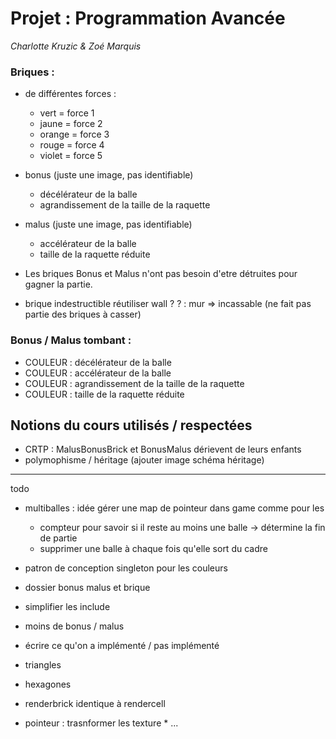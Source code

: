 # Projet : Programmation Avancée
_Charlotte Kruzic & Zoé Marquis_

### Briques :
- de différentes forces : 
    - vert = force 1
    - jaune = force 2
    - orange = force 3
    - rouge = force 4
    - violet = force 5
- bonus (juste une image, pas identifiable)
  - décélérateur de la balle
  - agrandissement de la taille de la raquette
- malus (juste une image, pas identifiable)
  - accélérateur de la balle
  - taille de la raquette réduite

- Les briques Bonus et Malus n'ont pas besoin d'etre détruites pour gagner la partie.
- brique indestructible réutiliser wall ? ? : mur => incassable (ne fait pas partie des briques à casser)

### Bonus / Malus tombant : 
- COULEUR : décélérateur de la balle
- COULEUR : accélérateur de la balle
- COULEUR : agrandissement de la taille de la raquette
- COULEUR : taille de la raquette réduite

## Notions du cours utilisés / respectées 
- CRTP : MalusBonusBrick et BonusMalus dérievent de leurs enfants
- polymophisme / héritage (ajouter image schéma héritage)

---
todo
- multiballes : idée gérer une map de pointeur dans game comme pour les 
  - compteur pour savoir si il reste au moins une balle -> détermine la fin de partie
  - supprimer une balle à chaque fois qu'elle sort du cadre

- patron de conception singleton pour les couleurs 
- dossier bonus malus et brique
- simplifier les include

- moins de bonus / malus
- écrire ce qu'on a implémenté / pas implémenté
- triangles 
- hexagones

- renderbrick identique à rendercell

- pointeur : trasnformer les texture * ...